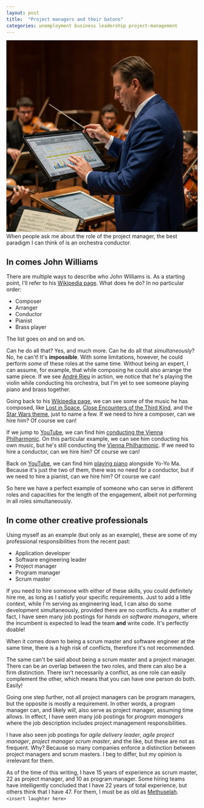```yaml
---
layout: post
title:  "Project managers and their batons"
categories: unemployment business leadership project-management
---
```

![Conductor](/assets/images/conductor.jpg)
When people ask me about the role of the project manager, the best paradigm I can think of is an orchestra conductor.

## In comes John Williams

There are multiple ways to describe who John Williams is. As a starting point, I'll refer to his [Wikipedia page][johnwilliams]. What does he do? In no particular order:
- Composer
- Arranger
- Conductor
- Pianist
- Brass player

The list goes on and on and on.

Can he do all that? Yes, and much more. Can he do all that *simultaneously*? No, he can't! It's **impossible**. With some limitations, however, he could perform *some* of these roles at the same time. Without being an expert, I can assume, for example, that while composing he could also arrange the same piece. If we see [André Rieu](https://en.wikipedia.org/wiki/Andr%C3%A9_Rieu) in action, we notice that he's playing the violin while conducting his orchestra, but I'm yet to see someone playing piano and brass together.

Going back to his [Wikipedia page][johnwilliams], we can see some of the music he has composed, like [Lost in Space](https://en.wikipedia.org/wiki/Lost_in_Space), [Close Encounters of the Third Kind](https://en.wikipedia.org/wiki/Close_Encounters_of_the_Third_Kind), and the [Star Wars theme](https://en.wikipedia.org/wiki/Star_Wars_(Main_Title)), just to name a few. If we need to hire a composer, can we hire him? Of course we can!

If we jump to [YouTube][youtube], we can find him [conducting the Vienna Philharmonic](https://youtu.be/-NqaupGcCpw?si=xgbMkiKQoejtTrwH). On this particular example, we can see him conducting his own music, but he's still conducting the [Vienna Philharmonic](https://www.wienerphilharmoniker.at/). If we need to hire a conductor, can we hire him? Of course we can!

Back on [YouTube][youtube], we can find him [playing piano](https://youtu.be/sY5nw37xYIw?si=eMZJqbySzwoGqV3y) alongside Yo-Yo Ma. Because it's just the two of them, there was no need for a conductor, but if we need to hire a pianist, can we hire him? Of course we can!

So here we have a perfect example of someone who can serve in different roles and capacities for the length of the engagement, albeit not performing in all roles simultaneously.

## In come other creative professionals

Using myself as an example (but only as an example), these are some of my professional responsibilities from the recent past:
- Application developer
- Software engineering leader
- Project manager
- Program manager
- Scrum master

If you need to hire someone with either of these skills, you could definitely hire me, as long as I satisfy your specific requirements. Just to add a little context, while I'm serving as engineering lead, I can also do some development simultaneously, provided there are no conflicts. As a matter of fact, I have seen many job postings for *hands on software managers*, where the incumbent is expected to lead the team **and** write code. It's perfectly doable!

When it comes down to being a scrum master and software engineer at the same time, there is a high risk of conflicts, therefore it's not recommended.

The same can't be said about being a scrum master and a project manager. There can be an overlap between the two roles, and there can also be a firm distinction. There isn't necessarily a conflict, as one role can easily complement the other, which means that you can have one person do both. Easily!

Going one step further, not all project managers can be program managers, but the opposite is mostly a requirement. In other words, a program manager can, and likely *will*, also serve as project manager, assuming time allows. In effect, I have seen many job postings for *program managers* where the job description includes project management responsibilities.

I have also seen job postings for *agile delivery leader*, *agile project manager*, *project manager scrum master*, and the like, but these are not as frequent. Why? Because so many companies enforce a distinction between project managers and scrum masters. I beg to differ, but my opinion is irrelevant for them.

As of the time of this writing, I have 15 years of experience as scrum master, 22 as project manager, and 10 as program manager. Some hiring teams have intelligently concluded that I have 22 years of total experience, but others think that I have 47. For them, I must be as old as [Methuselah](https://en.wikipedia.org/wiki/Methuselah). `<insert laughter here>`

[johnwilliams]: https://en.wikipedia.org/wiki/John_Williams
[youtube]: https://www.youtube.com/
